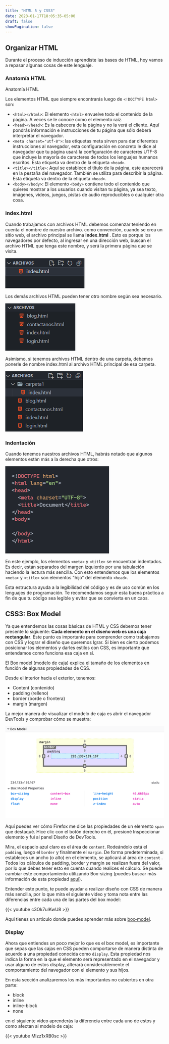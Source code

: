 ```yaml
---
title: "HTML 5 y CSS3"
date: 2023-01-17T18:05:35-05:00
draft: false
showPagination: false
---
```



## Organizar HTML

Durante el proceso de inducción aprendiste las bases de HTML, hoy vamos a repasar algunas cosas de este lenguaje.

### Anatomía HTML

Anatomía HTML

Los elementos HTML que siempre encontrarás luego de `<!DOCTYPE html>` son:

- `<html></html>`: El elemento `<html>` envuelve todo el contenido de la página. A veces se le conoce como el elemento raíz.
- `<head></head>`: Es la cabecera de la página y no la verá el cliente. Aquí pondrás información e instrucciones de tu página que sólo deberá interpretar el navegador.
- `<meta charset="utf-8">`: las etiquetas meta sirven para dar diferentes instrucciones al navegador, esta configuración en concreto le dice al navegador que tu página usará la configuración de caracteres UTF-8 que incluye la mayoría de caracteres de todos los lenguajes humanos escritos. Esta etiqueta va dentro de la etiqueta `<head>`.
- `<title></title>`: Aquí se establece el título de la página, este aparecerá en la pestaña del navegador. También se utiliza para describir la página. Esta etiqueta va dentro de la etiqueta `<head>`.
- `<body></body>`: El elemento `<body>` contiene todo el contenido que quieres mostrar a los usuarios cuando visitan tu página, ya sea texto, imágenes, vídeos, juegos, pistas de audio reproducibles o cualquier otra cosa.

### index.html

Cuando trabajamos con archivos HTML debemos comenzar teniendo en cuenta el nombre de nuestro archivo. como convención, cuando se crea un sitio web, el archivo principal se llama **index.html** . Esto es porque los navegadores por defecto, al ingresar en una dirección web, buscan el archivo HTML que tenga este nombre, y será la primera página que se visita.

![index image](index.png)

Los demás archivos HTML pueden tener otro nombre según sea necesario.

![archivos](archivos.png)

Asimismo, si tenemos archivos HTML dentro de una carpeta, debemos ponerle de nombre index.html al archivo HTML principal de esa carpeta.

![carpetas](carpeta.png)

### Indentación

Cuando tenemos nuestros archivos HTML, habrás notado que algunos elementos están más a la derecha que otros:

![indentación](indentacion.png)

En este ejemplo, los elementos `<meta>` y `<title>` se encuentran indentados. Es decir, están separados del margen izquierdo por una tabulación haciendo la lectura más sencilla. Con esto entendemos que los elementos `<meta>` y `<title>` son elementos "hijo" del elemento `<head>`.

Esta estructura ayuda a la legibilidad del código y es de uso común en los lenguajes de programación. Te recomendamos seguir esta buena práctica a fin de que tu código sea legible y evitar que se convierta en un caos.


## CSS3: Box Model

Ya que entendemos las cosas básicas de HTML y CSS debemos tener presente lo sigiuente: **Cada elemento en el diseño web es una caja rectangular**. Este punto es importante para comprender como trabajamos con CSS y lograr el diseño que queremos lgrar. Si bien es cierto podemos posicionar los elementos y darles estilos con CSS, es importante que entendamos como funciona esa caja en sí.

El Box model (modelo de caja) explica el tamaño de los elementos en función de algunas propiedades de CSS.

Desde el interior hacia el exterior, tenemos:

- Content (contenido)
- padding (relleno)
- border (borde o frontera)
- margin (margen)

La mejor manera de visualizar el modelo de caja es abrir el navegador DevTools y comprobar cómo se muestra:

![box model](boxmodel.png)

Aquí puedes ver cómo Firefox me dice las propiedades de un elemento `span` que destaqué. Hice clic con el botón derecho en él, presioné Inspeccionar elemento y fui al panel Diseño de DevTools.

Mira, el espacio azul claro es el área de `content`. Rodeándolo está el `padding`, luego el `border` y finalmente el `margin`. De forma predeterminada, si estableces un ancho (o alto) en el elemento, se aplicará al área de `content` . Todos los cálculos de padding, border y margin se realizan fuera del valor, por lo que debes tener esto en cuenta cuando realices el cálculo. Se puede cambiar este comportamiento utilizando Box-sizing (puedes buscar más información de esta propiedad [aqui](https://developer.mozilla.org/es/docs/Web/CSS/box-sizing)).

Entender este punto, te puede ayudar a realizar diseño con CSS de manera más sencilla, por lo que mira el siguiente video y toma nota entre las diferencias entre cada una de las partes del box model:

{{< youtube c3Ok7uIKwU8 >}}

Aqui tienes un articulo donde puedes aprender más sobre [box-model](https://dev.to/lupitacode/que-es-el-box-model-4mnj).

### Display

Ahora que entiendes un poco mejor lo que es el box model, es importante que sepas que las cajas en CSS pueden comportarse de manera distinta de acuerdo a una propiedad conocida como `display`. Esta propiedad nos indica la forma en la que el elemento será representado en el navegador y usar alguno de estos display, alterará considerablemente el comportamiento del navegador con el elemento y sus hijos.

En esta sección analizaremos los más importantes no cubiertos en otra parte:

- block
- inline
- inline-block
- none

en el siguiente video aprenderás la diferencia entre cada uno de estos y como afectan al modelo de caja:

{{< youtube Mlzz1xRB0sc >}}

